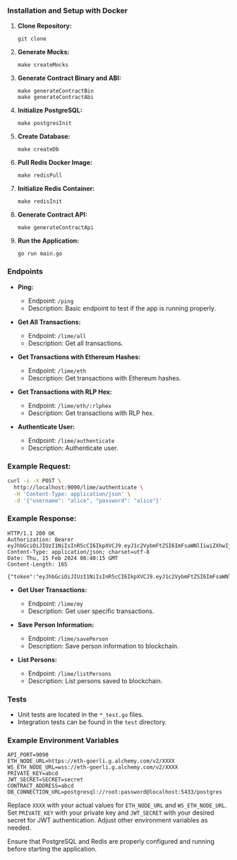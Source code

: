 ### Installation and Setup with Docker

1. **Clone Repository:**
   ```
   git clone 
   ```

6. **Generate Mocks:**
   ```
   make createMocks
   ```

7. **Generate Contract Binary and ABI:**
   ```
   make generateContractBin
   make generateContractAbi
   ```

2. **Initialize PostgreSQL:**
   ```
   make postgresInit
   ```

3. **Create Database:**
   ```
   make createDb
   ```

4. **Pull Redis Docker Image:**
   ```
   make redisPull
   ```

5. **Initialize Redis Container:**
   ```
   make redisInit
   ```


8. **Generate Contract API:**
   ```
   make generateContractApi
   ```

9. **Run the Application:**
   ```
   go run main.go
   ```

### Endpoints

- **Ping:**
  - Endpoint: `/ping`
  - Description: Basic endpoint to test if the app is running properly.

- **Get All Transactions:**
  - Endpoint: `/lime/all`
  - Description: Get all transactions.

- **Get Transactions with Ethereum Hashes:**
  - Endpoint: `/lime/eth`
  - Description: Get transactions with Ethereum hashes.

- **Get Transactions with RLP Hex:**
  - Endpoint: `/lime/eth/:rlphex`
  - Description: Get transactions with RLP hex.

- **Authenticate User:**
  - Endpoint: `/lime/authenticate`
  - Description: Authenticate user.

### Example Request:

```bash
curl -i -X POST \
  http://localhost:9090/lime/authenticate \
  -H 'Content-Type: application/json' \
  -d '{"username": "alice", "password": "alice"}'
```

### Example Response:

```http
HTTP/1.1 200 OK
Authorization: Bearer eyJhbGciOiJIUzI1NiIsInR5cCI6IkpXVCJ9.eyJ1c2VybmFtZSI6ImFsaWNlIiwiZXhwIjoxNzA4MDcyODE1LCJpYXQiOjE3MDc5ODY0MTV9.LEUcSckEeSYKcjSepKuYnTYO72uTTH_DGz955K9Yv3I
Content-Type: application/json; charset=utf-8
Date: Thu, 15 Feb 2024 08:40:15 GMT
Content-Length: 165

{"token":"eyJhbGciOiJIUzI1NiIsInR5cCI6IkpXVCJ9.eyJ1c2VybmFtZSI6ImFsaWNlIiwiZXhwIjoxNzA4MDcyODE1LCJpYXQiOjE3MDc5ODY0MTV9.LEUcSckEeSYKcjSepKuYnTYO72uTTH_DGz955K9Yv3I"}
```

- **Get User Transactions:**
  - Endpoint: `/lime/my`
  - Description: Get user specific transactions.

- **Save Person Information:**
  - Endpoint: `/lime/savePerson`
  - Description: Save person information to blockchain.

- **List Persons:**
  - Endpoint: `/lime/listPersons`
  - Description: List persons saved to blockchain.

### Tests

- Unit tests are located in the `*_test.go` files.
- Integration tests can be found in the `test` directory.

### Example Environment Variables

```
API_PORT=9090
ETH_NODE_URL=https://eth-goerli.g.alchemy.com/v2/XXXX
WS_ETH_NODE_URL=wss://eth-goerli.g.alchemy.com/v2/XXXX
PRIVATE_KEY=abcd
JWT_SECRET=SECRET=secret
CONTRACT_ADDRESS=abcd
DB_CONNECTION_URL=postgresql://root:password@localhost:5433/postgres
```

Replace `XXXX` with your actual values for `ETH_NODE_URL` and `WS_ETH_NODE_URL`. Set `PRIVATE_KEY` with your private key and `JWT_SECRET` with your desired secret for JWT authentication. Adjust other environment variables as needed.

Ensure that PostgreSQL and Redis are properly configured and running before starting the application.